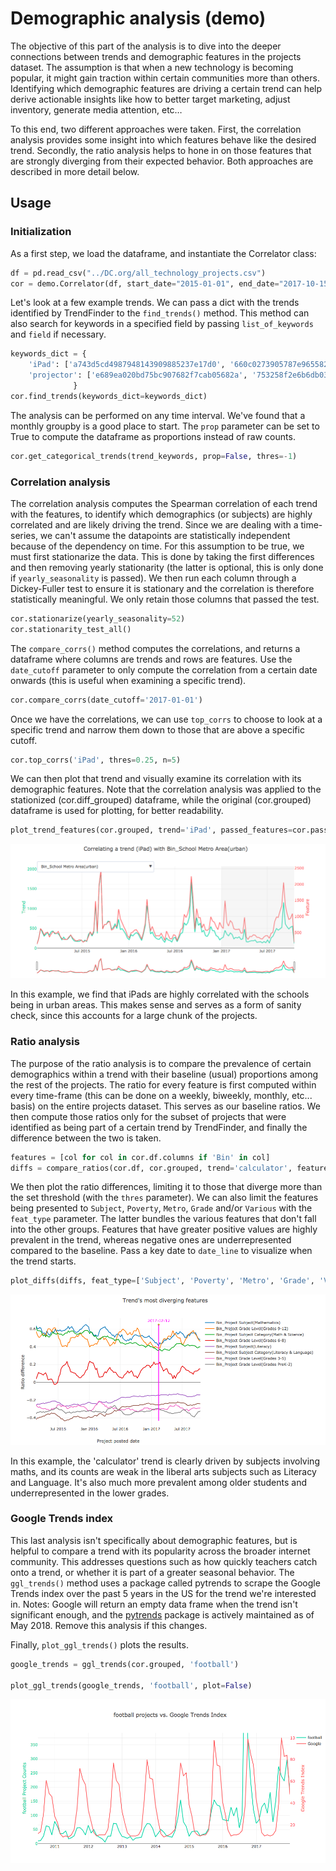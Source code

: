 # Demographic analysis (demo)
 
The objective of this part of the analysis is to dive into the deeper connections between trends and demographic features in the projects dataset. The assumption is that when a new technology is becoming popular, it might gain traction within certain communities more than others. Identifying which demographic features are driving a certain trend can help derive actionable insights like how to better target marketing, adjust inventory, generate media attention, etc…

To this end, two different approaches were taken. First, the correlation analysis provides some insight into which features behave like the desired trend. Secondly, the ratio analysis helps to hone in on those features that are strongly diverging from their expected behavior. Both approaches are described in more detail below.
 
## Usage
 
### Initialization
 
As a first step, we load the dataframe, and instantiate the Correlator class:

```python
df = pd.read_csv("../DC.org/all_technology_projects.csv")
cor = demo.Correlator(df, start_date="2015-01-01", end_date="2017-10-15")
```

Let's look at a few example trends. We can pass a dict with the trends identified by TrendFinder to the `find_trends()` method. This method can also search for keywords in a specified field by passing `list_of_keywords` and `field` if necessary.

```python
keywords_dict = {
    'iPad': ['a743d5cd4987948143909885237e17d0', '660c0273905787e965582fc82cba28d2'],
    'projector': ['e689ea020bd75bc907682f7cab05682a', '753258f2e6b6db038522a8987d2cf3e7']
              }
cor.find_trends(keywords_dict=keywords_dict)
```

The analysis can be performed on any time interval. We've found that a monthly groupby is a good place to start. The `prop` parameter can be set to True to compute the dataframe as proportions instead of raw counts.

```python
cor.get_categorical_trends(trend_keywords, prop=False, thres=-1)
```

### Correlation analysis
 
The correlation analysis computes the Spearman correlation of each trend with the features, to identify which demographics (or subjects) are highly correlated and are likely driving the trend.
Since we are dealing with a time-series, we can't assume the datapoints are statistically independent because of the dependency on time.
For this assumption to be true, we must first stationarize the data. This is done by taking the first differences and then removing yearly stationarity (the latter is optional, this is only done if `yearly_seasonality` is passed). We then run each column through a Dickey-Fuller test to ensure it is stationary and the correlation is therefore statistically meaningful. We only retain those columns that passed the test.

```python
cor.stationarize(yearly_seasonality=52)
cor.stationarity_test_all()
```

The `compare_corrs()` method computes the correlations, and returns a dataframe where columns are trends and rows are features. Use the `date_cutoff` parameter to only compute the correlation from a certain date onwards (this is useful when examining a specific trend).

```python
cor.compare_corrs(date_cutoff='2017-01-01')
```

Once we have the correlations, we can use `top_corrs` to choose to look at a specific trend and narrow them down to those that are above a specific cutoff.

```python
cor.top_corrs('iPad', thres=0.25, n=5)
```

We can then plot that trend and visually examine its correlation with its demographic features. Note that the correlation analysis was applied to the stationized (cor.diff_grouped) dataframe, while the original (cor.grouped) dataframe is used for plotting, for better readability.

```python
plot_trend_features(cor.grouped, trend='iPad', passed_features=cor.passed_features, date_cutoff='2017-01-01')
```
![Correlation analysis](img/ex1_correlation.png)

In this example, we find that iPads are highly correlated with the schools being in urban areas. This makes sense and serves as a form of sanity check, since this accounts for a large chunk of the projects.

### Ratio analysis
 
The purpose of the ratio analysis is to compare the prevalence of certain demographics within  a trend with their baseline (usual) proportions among the rest of the projects. The ratio for every feature is first computed within every time-frame (this can be done on a weekly, biweekly, monthly, etc... basis) on the entire projects dataset. This serves as our baseline ratios. We then compute those ratios only for the subset of projects that were identified as being part of a certain trend by TrendFinder, and finally the difference between the two is taken.

```python
features = [col for col in cor.df.columns if 'Bin' in col]
diffs = compare_ratios(cor.df, cor.grouped, trend='calculator', features=features)
```

We then plot the ratio differences, limiting it to those that diverge more than the set threshold (with the `thres` parameter). We can also limit the features being presented to `Subject`, `Poverty`, `Metro`, `Grade` and/or `Various` with the `feat_type` parameter. The latter bundles the various features that don't fall into the other groups. Features that have greater positive values are highly prevalent in the trend, whereas negative ones are underrepresented compared to the baseline. Pass a key date to `date_line` to visualize when the trend starts.

```python
plot_diffs(diffs, feat_type=['Subject', 'Poverty', 'Metro', 'Grade', 'Various'], thres=0.1, date_line='2017-02-12')
```
![Ratios analysis](img/ex2_ratios.png)

In this example, the 'calculator' trend is clearly driven by subjects involving maths, and its counts are weak in the liberal arts subjects such as Literacy and Language. It's also much more prevalent among older students and underrepresented in the lower grades.

### Google Trends index

This last analysis isn't specifically about demographic features, but is helpful to compare a trend with its popularity across the broader internet community. This addresses questions such as how quickly teachers catch onto a trend, or whether it is part of a greater seasonal behavior. The `ggl_trends()` method uses a package called pytrends to scrape the Google Trends index over the past 5 years in the US for the trend we're interested in. Notes: Google will return an empty data frame when the trend isn't significant enough, and the [pytrends](https://github.com/GeneralMills/pytrends) package is actively maintained as of May 2018. Remove this analysis if this changes.

Finally, `plot_ggl_trends()` plots the results.

```python
google_trends = ggl_trends(cor.grouped, 'football')

plot_ggl_trends(google_trends, 'football', plot=False)
```
![Google Trends analysis](img/ex3_gglfootball.png)